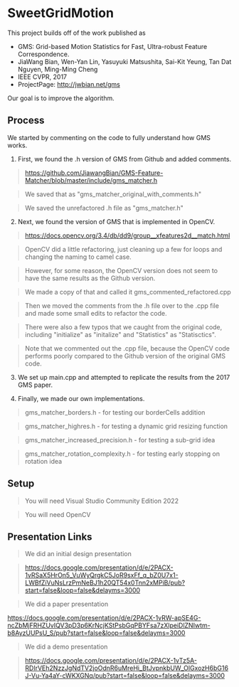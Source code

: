 # SweetGridMotion

This project builds off of the work published as 
*    GMS: Grid-based Motion Statistics for Fast, Ultra-robust Feature Correspondence.
*    JiaWang Bian, Wen-Yan Lin, Yasuyuki Matsushita, Sai-Kit Yeung, Tan Dat Nguyen, Ming-Ming Cheng
*    IEEE CVPR, 2017
*    ProjectPage: http://jwbian.net/gms

Our goal is to improve the algorithm.

## Process
We started by commenting on the code to fully understand how GMS works.

1) First, we found the .h version of GMS from Github and added comments.

> https://github.com/JiawangBian/GMS-Feature-Matcher/blob/master/include/gms_matcher.h

> We saved that as "gms_matcher_original_with_comments.h"

> We saved the unrefactored .h file as "gms_matcher.h"

2) Next, we found the version of GMS that is implemented in OpenCV.

> https://docs.opencv.org/3.4/db/dd9/group__xfeatures2d__match.html

> OpenCV did a little refactoring, just cleaning up a few for loops and changing the naming to camel case.

> However, for some reason, the OpenCV version does not seem to have the same results as the Github version.

> We made a copy of that and called it gms_commented_refactored.cpp

> Then we moved the comments from the .h file over to the .cpp file and made some small edits to refactor the code.

> There were also a few typos that we caught from the original code, including "initialize" as "initalize" and "Statistics" as "Statisctics".

> Note that we commented out the .cpp file, because the OpenCV code performs poorly compared to the Github version of the original GMS code. 

3) We set up main.cpp and attempted to replicate the results from the 2017 GMS paper.

4) Finally, we made our own implementations.

> gms_matcher_borders.h - for testing our borderCells addition

> gms_matcher_highres.h - for testing a dynamic grid resizing function

> gms_matcher_increased_precision.h - for testing a sub-grid idea

> gms_matcher_rotation_complexity.h - for testing early stopping on rotation idea

## Setup
> You will need Visual Studio Community Edition 2022

> You will need OpenCV

## Presentation Links

> We did an initial design presentation

> https://docs.google.com/presentation/d/e/2PACX-1vRSaX5HrOn5_VuWyQrgkC5JoR9sxFf_q_bZ0U7x1-LWBfZiVuNsLrzPmNeBJ1h20QT54x0Tnn2xMPiB/pub?start=false&loop=false&delayms=3000

> We did a paper presentation

https://docs.google.com/presentation/d/e/2PACX-1vRW-apSE4G-ncZbMjFRHZUvIQV3pD3p6KrNcjKStPsbGqPBYFsa7zXlpeiDlZNIwtm-b8AyzUUPsU_S/pub?start=false&loop=false&delayms=3000

> We did a demo presentation

> https://docs.google.com/presentation/d/e/2PACX-1vTz5A-RDIrVEh2NzzJgNdTV2joOdnR6uMreHi_BtJvpnkbUW_OlGxozH6bG16J-Vu-Ya4aY-cWKXGNq/pub?start=false&loop=false&delayms=3000
